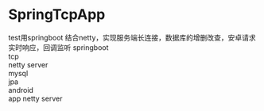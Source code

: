# SpringTcpApp
test用springboot 结合netty，实现服务端长连接，数据库的增删改查，安卓请求 实时响应，回调监听
springboot </br> tcp </br> netty server </br> mysql </br> jpa </br> android </br> app netty server 

